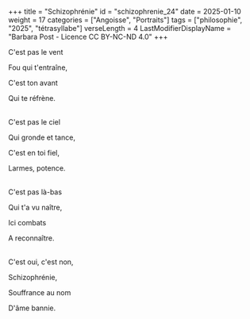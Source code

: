 +++
title = "Schizophrénie"
id = "schizophrenie_24"
date = 2025-01-10
weight = 17
categories = ["Angoisse", "Portraits"]
tags = ["philosophie", "2025", "tétrasyllabe"]
verseLength = 4
LastModifierDisplayName = "Barbara Post - Licence CC BY-NC-ND 4.0"
+++

C'est pas le vent

Fou qui t'entraîne,

C'est ton avant

Qui te réfrène.

 \
C'est pas le ciel

Qui gronde et tance,

C'est en toi fiel,

Larmes, potence.

 \
C'est pas là-bas

Qui t'a vu naître,

Ici combats

A reconnaître.

 \
C'est oui, c'est non,

Schizophrénie,

Souffrance au nom

D'âme bannie.
